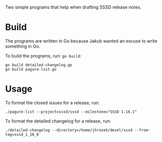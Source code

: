 Two simple programs that help when drafting SSSD release notes.

# Build
The programs are written in Go because Jakub wanted an excuse to write something in Go.

To build the programs, run: `go build`:
```
go build detailed-changelog.go
go build pagure-list.go
```

# Usage
To format the closed issues for a release, run:
```
./pagure-list --project=sssd/sssd --milestone="SSSD 1.16.1"
```

To format the detailed changelog for a release, run:
```
./detailed-changelog --directory=/home/jhrozek/devel/sssd --from-tag=sssd_1_16_0
```
